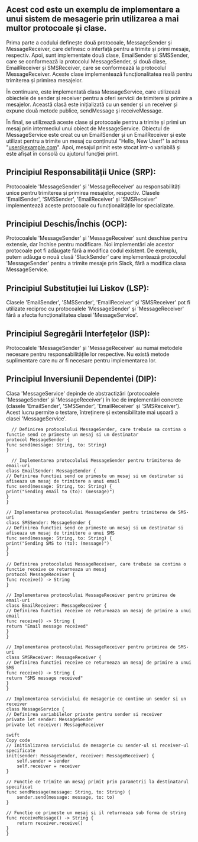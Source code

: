 ## Acest cod este un exemplu de implementare a unui sistem de mesagerie prin utilizarea a mai multor protocoale și clase.

Prima parte a codului definește două protocoale, MessageSender și MessageReceiver, care definesc o interfață pentru a trimite și primi mesaje, respectiv. Apoi, sunt implementate două clase, EmailSender și SMSSender, care se conformează la protocolul MessageSender, și două clase, EmailReceiver și SMSReceiver, care se conformează la protocolul MessageReceiver. Aceste clase implementează funcționalitatea reală pentru trimiterea și primirea mesajelor.

În continuare, este implementată clasa MessageService, care utilizează obiectele de sender și receiver pentru a oferi servicii de trimitere și primire a mesajelor. Această clasă este inițializată cu un sender și un receiver și expune două metode publice, sendMessage și receiveMessage.

În final, se utilizează aceste clase și protocoale pentru a trimite și primi un mesaj prin intermediul unui obiect de MessageService. Obiectul de MessageService este creat cu un EmailSender și un EmailReceiver și este utilizat pentru a trimite un mesaj cu conținutul "Hello, New User!" la adresa "user@example.com". Apoi, mesajul primit este stocat într-o variabilă și este afișat în consolă cu ajutorul funcției print.


## Principiul Responsabilității Unice (SRP): 

Protocoalele 'MessageSender' și 'MessageReceiver' au responsabilități unice pentru trimiterea și primirea mesajelor, 
respectiv. Clasele 'EmailSender', 'SMSSender', 'EmailReceiver' și 'SMSReceiver' implementează aceste protocoale cu funcționalitățile lor 
specializate. 
 
## Principiul Deschis/Închis (OCP): 

Protocoalele 'MessageSender' și 'MessageReceiver' sunt deschise pentru extensie, 
dar închise pentru modificare. Noi implementări ale acestor protocoale pot fi adăugate fără a modifica codul existent. 
De exemplu, putem adăuga o nouă clasă 'SlackSender' care implementează protocolul 'MessageSender' pentru a trimite mesaje prin Slack,
fără a modifica clasa MessageService. 
 
## Principiul Substituției lui Liskov (LSP): 

Clasele 'EmailSender', 'SMSSender', 'EmailReceiver' și 'SMSReceiver' pot fi utilizate reciproc 
cu protocoalele 'MessageSender' și 'MessageReceiver' fără a afecta funcționalitatea clasei 'MessageService'. 
 
## Principiul Segregării Interfețelor (ISP): 

Protocoalele 'MessageSender' și 'MessageReceiver' au numai metodele necesare pentru responsabilitățile lor respective.
 Nu există metode suplimentare care nu ar fi necesare pentru implementarea lor. 
 
## Principiul Inversiunii Dependentei (DIP): 

Clasa 'MessageService' depinde de abstractizări (protocoalele 'MessageSender' și 'MessageReceiver') 
în loc de implementări concrete (clasele 'EmailSender', 'SMSSender', 'EmailReceiver' și 'SMSReceiver').
Acest lucru permite o testare, întreținere și extensibilitate mai ușoară a clasei 'MessageService'.


      // Definirea protocolului MessageSender, care trebuie sa contina o functie send ce primeste un mesaj si un destinatar
    protocol MessageSender {
    func send(message: String, to: String)
    }

      // Implementarea protocolului MessageSender pentru trimiterea de email-uri
    class EmailSender: MessageSender {
    // Definirea functiei send ce primeste un mesaj si un destinatar si afiseaza un mesaj de trimitere a unui email
    func send(message: String, to: String) {
    print("Sending email to (to): (message)")
    }
    }

    // Implementarea protocolului MessageSender pentru trimiterea de SMS-uri
    class SMSSender: MessageSender {
    // Definirea functiei send ce primeste un mesaj si un destinatar si afiseaza un mesaj de trimitere a unui SMS
    func send(message: String, to: String) {
    print("Sending SMS to (to): (message)")
    }
    }

    // Definirea protocolului MessageReceiver, care trebuie sa contina o functie receive ce returneaza un mesaj
    protocol MessageReceiver {
    func receive() -> String
    }

    // Implementarea protocolului MessageReceiver pentru primirea de email-uri
    class EmailReceiver: MessageReceiver {
    // Definirea functiei receive ce returneaza un mesaj de primire a unui email
    func receive() -> String {
    return "Email message received"
    }
    }

    // Implementarea protocolului MessageReceiver pentru primirea de SMS-uri
    class SMSReceiver: MessageReceiver {
    // Definirea functiei receive ce returneaza un mesaj de primire a unui SMS
    func receive() -> String {
    return "SMS message received"
    }
    }

    // Implementarea serviciului de mesagerie ce contine un sender si un receiver
    class MessageService {
    // Definirea variabilelor private pentru sender si receiver
    private let sender: MessageSender
    private let receiver: MessageReceiver

    swift
    Copy code
    // Initializarea serviciului de mesagerie cu sender-ul si receiver-ul specificate
    init(sender: MessageSender, receiver: MessageReceiver) {
        self.sender = sender
        self.receiver = receiver
    }

    // Functie ce trimite un mesaj primit prin parametrii la destinatarul specificat
    func sendMessage(message: String, to: String) {
        sender.send(message: message, to: to)
    }

    // Functie ce primeste un mesaj si il returneaza sub forma de string
    func receiveMessage() -> String {
        return receiver.receive()
    }
    }
